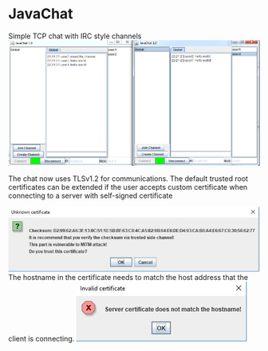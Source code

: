 # JavaChat
Simple TCP chat with IRC style channels
![alt text](https://raw.githubusercontent.com/etsubu/JavaChat/master/Sample.PNG)

The chat now uses TLSv1.2 for communications. The default trusted root certificates can be extended if the user accepts custom certificate when connecting 
to a server with self-signed certificate

![alt text](https://raw.githubusercontent.com/etsubu/JavaChat/master/UnknownCert.JPG)
The hostname in the certificate needs to match the host address that the client is connecting.
![alt text](https://raw.githubusercontent.com/etsubu/JavaChat/master/invalidCert.JPG)